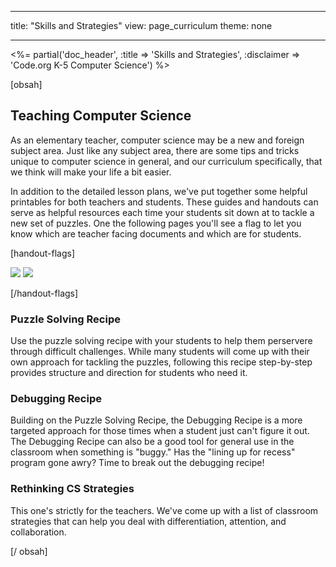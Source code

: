 * * *

title: "Skills and Strategies" view: page_curriculum theme: none

* * *

<%= partial('doc_header', :title => 'Skills and Strategies', :disclaimer => 'Code.org K-5 Computer Science') %>

[obsah]

## Teaching Computer Science

As an elementary teacher, computer science may be a new and foreign subject area. Just like any subject area, there are some tips and tricks unique to computer science in general, and our curriculum specifically, that we think will make your life a bit easier.

In addition to the detailed lesson plans, we've put together some helpful printables for both teachers and students. These guides and handouts can serve as helpful resources each time your students sit down at to tackle a new set of puzzles. One the following pages you'll see a flag to let you know which are teacher facing documents and which are for students.

[handout-flags]

![](guide.png) ![](handout.png)

[/handout-flags]

### Puzzle Solving Recipe

Use the puzzle solving recipe with your students to help them perservere through difficult challenges. While many students will come up with their own approach for tackling the puzzles, following this recipe step-by-step provides structure and direction for students who need it.

### Debugging Recipe

Building on the Puzzle Solving Recipe, the Debugging Recipe is a more targeted approach for those times when a student just can't figure it out. The Debugging Recipe can also be a good tool for general use in the classroom when something is "buggy." Has the "lining up for recess" program gone awry? Time to break out the debugging recipe!

### Rethinking CS Strategies

This one's strictly for the teachers. We've come up with a list of classroom strategies that can help you deal with differentiation, attention, and collaboration.

[/ obsah]

<link rel="stylesheet" type="text/css" href="morestyle.css" />